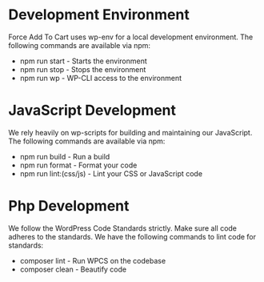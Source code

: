 # Development Environment

Force Add To Cart uses wp-env for a local development environment. The following commands are available via npm:

- npm run start - Starts the environment
- npm run stop - Stops the environment
- npm run wp - WP-CLI access to the environment

# JavaScript Development

We rely heavily on wp-scripts for building and maintaining our JavaScript. The following commands are available via npm:

- npm run build - Run a build
- npm run format - Format your code
- npm run lint:(css/js) - Lint your CSS or JavaScript code

# Php Development

We follow the WordPress Code Standards strictly. Make sure all code adheres to the standards. We have the following commands to lint code for standards:

- composer lint - Run WPCS on the codebase
- composer clean - Beautify code
